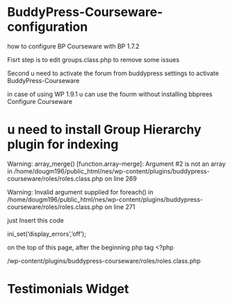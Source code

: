BuddyPress-Courseware-configuration
===================================

how to configure BP Courseware  with BP 1.7.2



Fisrt step is to edit groups.class.php to remove some issues 


Second u need to activate the forum from buddypress settings to activate BuddyPress-Courseware


in case of using WP 1.9.1 
u can use the fourm without installing bbprees
Configure Courseware

u need to install Group Hierarchy plugin for indexing
======================

Warning: array_merge() [function.array-merge]: Argument #2 is not an array in /home/dougm196/public_html/nes/wp-content/plugins/buddypress-courseware/roles/roles.class.php on line 269

Warning: Invalid argument supplied for foreach() in /home/dougm196/public_html/nes/wp-content/plugins/buddypress-courseware/roles/roles.class.php on line 271


just Insert this code

ini_set(‘display_errors’,’off’);

on the top of this page, after the beginning php tag <?php

/wp-content/plugins/buddypress-courseware/roles/roles.class.php


Testimonials Widget
==========================


